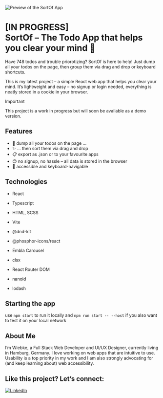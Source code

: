![Preview of the SortOf App](https://repository-images.githubusercontent.com/889601823/b748c6a2-bc09-44db-a7b6-14da81d2deae)

# [IN PROGRESS] <br />SortOf – The Todo App that helps you clear your mind 👏

Have 748 todos and trouble priorotizing? SortOf is here to help! Just dump all your todos on the page, then group them via drag and drop or keyboard shortcuts.

This is my latest project – a simple React web app that helps you clear your mind. It’s lightweight and easy – no signup or login needed, everything is neatly stored in a cookie in your browser.

> [!IMPORTANT]
> This project is a work in progress but will soon be available as a demo version.

## Features

- 👏 dump all your todos on the page …
- ✨ … then sort them via drag and drop
- 📋 export as .json or to your favourite apps
- 😌 no signup, no hassle – all data is stored in the browser
- 🌈 accessible and keyboard-navigable

## Technologies

- React
- Typescript
- HTML, SCSS
- Vite

- @dnd-kit
- @phosphor-icons/react
- Embla Carousel
- clsx

- React Router DOM
- nanoid
- lodash

## Starting the app

use `npm start` to run it locally
and `npm run start -- --host` if you also want to test it on your local network

## About Me

I’m Wiebke, a Full Stack Web Developer and UI/UX Designer, currently living in Hamburg, Germany. I love working on web apps that are intuitive to use. Usability is a top priority in my work and I am also strongly advocating for (and keep learning about) web accessibility.

## Like this project? Let’s connect:

<a href="https://linkedin.com/in/fraulueneburg" target="_blank">
<img alt="LinkedIn" src="https://img.shields.io/badge/-linkedin-1572B6?&style=for-the-badge&logo=css3&logoColor=white" />
</a>
